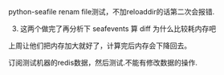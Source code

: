 

python-seafile renam file测试，不加reloaddir的话第二次会报错.

3. 这两个做完了再分析下 seafevents 算 diff 为什么比较耗内存吧

上周让他们把内存加大就好了，计算完后内存会下降回去。

订阅测试机器的redis数据，然后测试.不能有修改数据的操作.